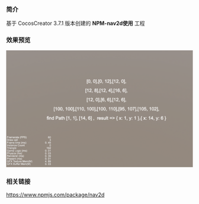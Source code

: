 ### 简介
基于 CocosCreator 3.7.1 版本创建的 **NPM-nav2d使用** 工程

### 效果预览
![image](../../../image/202302/2023022702.png)

### 相关链接    
https://www.npmjs.com/package/nav2d